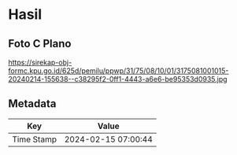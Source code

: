 # Hasil

## Foto C Plano

https://sirekap-obj-formc.kpu.go.id/625d/pemilu/ppwp/31/75/08/10/01/3175081001015-20240214-155638--c38295f2-0ff1-4443-a6e6-be95353d0935.jpg


## Metadata

| Key        | Value               |
| ---------- | ------------------- |
| Time Stamp | 2024-02-15 07:00:44 |



